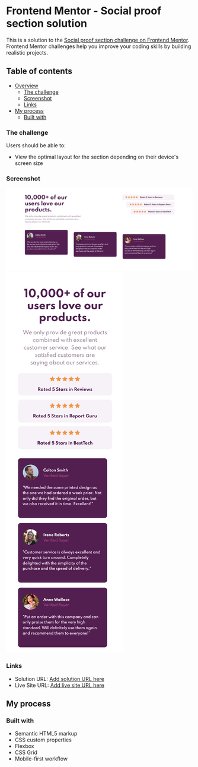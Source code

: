 # Frontend Mentor - Social proof section solution

This is a solution to the [Social proof section challenge on Frontend Mentor](https://www.frontendmentor.io/challenges/social-proof-section-6e0qTv_bA). Frontend Mentor challenges help you improve your coding skills by building realistic projects. 

## Table of contents

- [Overview](#overview)
  - [The challenge](#the-challenge)
  - [Screenshot](#screenshot)
  - [Links](#links)
- [My process](#my-process)
  - [Built with](#built-with)
  
### The challenge

Users should be able to:

- View the optimal layout for the section depending on their device's screen size

### Screenshot

![](https://github.com/MarcBHaidar/social-proof-section-master-/blob/main/images/desktop-screenshot.jpg)
![](https://github.com/MarcBHaidar/social-proof-section-master-/blob/main/images/mobile-screenshot.jpg)




### Links

- Solution URL: [Add solution URL here](https://your-solution-url.com)
- Live Site URL: [Add live site URL here](https://your-live-site-url.com)

## My process

### Built with

- Semantic HTML5 markup
- CSS custom properties
- Flexbox
- CSS Grid
- Mobile-first workflow
